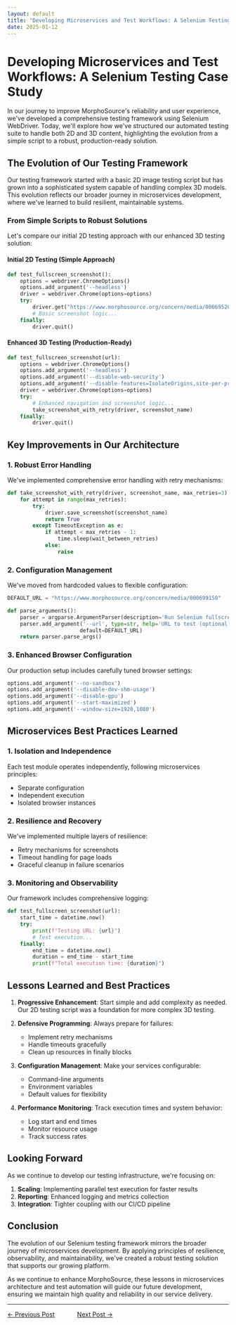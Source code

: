 ```yaml
---
layout: default
title: "Developing Microservices and Test Workflows: A Selenium Testing Case Study"
date: 2025-01-12
---
```



# Developing Microservices and Test Workflows: A Selenium Testing Case Study

In our journey to improve MorphoSource's reliability and user experience, we've developed a comprehensive testing framework using Selenium WebDriver. Today, we'll explore how we've structured our automated testing suite to handle both 2D and 3D content, highlighting the evolution from a simple script to a robust, production-ready solution.

## The Evolution of Our Testing Framework

Our testing framework started with a basic 2D image testing script but has grown into a sophisticated system capable of handling complex 3D models. This evolution reflects our broader journey in microservices development, where we've learned to build resilient, maintainable systems.

### From Simple Scripts to Robust Solutions

Let's compare our initial 2D testing approach with our enhanced 3D testing solution:

#### Initial 2D Testing (Simple Approach)
```python
def test_fullscreen_screenshot():
    options = webdriver.ChromeOptions()
    options.add_argument('--headless')
    driver = webdriver.Chrome(options=options)
    try:
        driver.get("https://www.morphosource.org/concern/media/000695203")
        # Basic screenshot logic...
    finally:
        driver.quit()
```

#### Enhanced 3D Testing (Production-Ready)
```python
def test_fullscreen_screenshot(url):
    options = webdriver.ChromeOptions()
    options.add_argument('--headless')
    options.add_argument('--disable-web-security')
    options.add_argument('--disable-features=IsolateOrigins,site-per-process')
    driver = webdriver.Chrome(options=options)
    try:
        # Enhanced navigation and screenshot logic...
        take_screenshot_with_retry(driver, screenshot_name)
    finally:
        driver.quit()
```

## Key Improvements in Our Architecture

### 1. Robust Error Handling

We've implemented comprehensive error handling with retry mechanisms:

```python
def take_screenshot_with_retry(driver, screenshot_name, max_retries=3):
    for attempt in range(max_retries):
        try:
            driver.save_screenshot(screenshot_name)
            return True
        except TimeoutException as e:
            if attempt < max_retries - 1:
                time.sleep(wait_between_retries)
            else:
                raise
```

### 2. Configuration Management

We've moved from hardcoded values to flexible configuration:

```python
DEFAULT_URL = "https://www.morphosource.org/concern/media/000699150"

def parse_arguments():
    parser = argparse.ArgumentParser(description='Run Selenium fullscreen test')
    parser.add_argument('--url', type=str, help='URL to test (optional)', 
                       default=DEFAULT_URL)
    return parser.parse_args()
```

### 3. Enhanced Browser Configuration

Our production setup includes carefully tuned browser settings:

```python
options.add_argument('--no-sandbox')
options.add_argument('--disable-dev-shm-usage')
options.add_argument('--disable-gpu')
options.add_argument('--start-maximized')
options.add_argument('--window-size=1920,1080')
```

## Microservices Best Practices Learned

### 1. Isolation and Independence

Each test module operates independently, following microservices principles:
- Separate configuration
- Independent execution
- Isolated browser instances

### 2. Resilience and Recovery

We've implemented multiple layers of resilience:
- Retry mechanisms for screenshots
- Timeout handling for page loads
- Graceful cleanup in failure scenarios

### 3. Monitoring and Observability

Our framework includes comprehensive logging:

```python
def test_fullscreen_screenshot(url):
    start_time = datetime.now()
    try:
        print(f"Testing URL: {url}")
        # Test execution...
    finally:
        end_time = datetime.now()
        duration = end_time - start_time
        print(f"Total execution time: {duration}")
```

## Lessons Learned and Best Practices

1. **Progressive Enhancement**: Start simple and add complexity as needed. Our 2D testing script was a foundation for more complex 3D testing.

2. **Defensive Programming**: Always prepare for failures:
   - Implement retry mechanisms
   - Handle timeouts gracefully
   - Clean up resources in finally blocks

3. **Configuration Management**: Make your services configurable:
   - Command-line arguments
   - Environment variables
   - Default values for flexibility

4. **Performance Monitoring**: Track execution times and system behavior:
   - Log start and end times
   - Monitor resource usage
   - Track success rates

## Looking Forward

As we continue to develop our testing infrastructure, we're focusing on:

1. **Scaling**: Implementing parallel test execution for faster results
2. **Reporting**: Enhanced logging and metrics collection
3. **Integration**: Tighter coupling with our CI/CD pipeline

## Conclusion

The evolution of our Selenium testing framework mirrors the broader journey of microservices development. By applying principles of resilience, observability, and maintainability, we've created a robust testing solution that supports our growing platform.

As we continue to enhance MorphoSource, these lessons in microservices architecture and test automation will guide our future development, ensuring we maintain high quality and reliability in our service delivery.

---

[← Previous Post](https://johntrue15.github.io/2025/01/11/Blog-11/)      $~~~~~~~~~~~$  [Next Post →](https://johntrue15.github.io/2025/01/13/Blog-13/)
